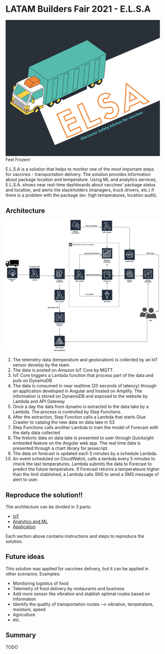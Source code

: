 # LATAM Builders Fair 2021 - E.L.S.A

![ELSA Architecture](https://github.com/caroljunq/builders-fair-2021-e-l-s-a/blob/main/elsa-logo.png)
Feel Frozen!


E.L.S.A is a solution that helps to monitor one of the most important steps for vaccines - transportation delivery. The solution provides information about package location and temperature. Using ML and analytics services, E.L.S.A. shows near real-time dashboards about vaccines’ package status and location, and alerts the stackholders (managers, truck drivers, etc.) if there is a problem with the package (ex: high temperatures, location audit).


## Architecture

![ELSA Architecture](https://github.com/caroljunq/builders-fair-2021-e-l-s-a/blob/main/arch-elsa.png)

1. The telemetry data (temperature and geolocation) is collected by an IoT sensor develop by the team.
2. The data is posted on Amazon IoT Core by MQTT.
3. IoT Core triggers a Lambda function that process part of the data and puts on DynamoDB
4. The data is consumed in near realtime (20 seconds of latency) through an application developed in Angular and hosted on Amplify. The information is stored on DynamoDB and exposed to the website by Lambda and API Gateway
5. Once a day the data from dynamo is extracted to the data lake by a Lambda. The process is controlled by Step Functions.
6. After the extraction, Step Function calls a Lambda that starts Glue Crawler to catalog the new data on data lake in S3
7. Step Functions calls another Lambda to train the model of Forecast with the daily data collected
8. The historic data on data lake is presented to user through Quicksight embeded feature on the Angular web app. The real time data is presented through a chart library for javascript.
9. The data on forecast is updated each 5 minutes by a schedule Lambda. 
10. An event scheduled on CloudWatch, calls a lambda every 5 minutes to check the last temperatures. Lambda submits the data to Forecast to predict the future temperature. If Forecast returns a temperateure higher than the limit stablished, a Lambda
calls SNS to send a SMS message of alert to user.

## Reproduce the solution!!

The architecture can be divided in 3 parts:
- [IoT](https://github.com/caroljunq/builders-fair-2021-e-l-s-a/blob/main/iot/1-introduciton-iot-module.md)
- [Analytics and ML](https://github.com/caroljunq/builders-fair-2021-e-l-s-a/blob/main/analytics-ml/1-analytics-services-on-aws.md)
- [Application](https://github.com/caroljunq/builders-fair-2021-e-l-s-a/blob/main/application-steps/1-building-running-application.md) 

Each section above contains instructions and steps to reproduce the solution.


## Future ideas
This solution was applied for vaccines delivery, but it can be applied in other scenarios. Examples:
- Monitoring logistics of food
- Telemetry of food delivery by restaurants and business
- Add more sensor like vibration and stablish optimal routes based on information
- Identify the quality of transportation routes --> vibration, temperature, moisture, speed
- Agriculture
- etc.

## Summary
TODO
